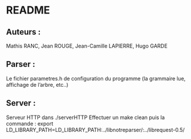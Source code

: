# README

## Auteurs :

Mathis RANC, Jean ROUGE, Jean-Camille LAPIERRE, Hugo GARDE

## Parser :

Le fichier parametres.h de configuration du programme (la grammaire lue, affichage de l’arbre, etc..)

## Server :

Serveur HTTP dans ./serverHTTP
Effectuer un make clean puis la commande : export LD_LIBRARY_PATH=LD_LIBRARY_PATH:../libnotreparser/:../librequest-0.5/
